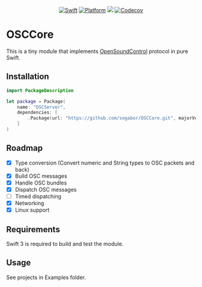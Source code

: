 <div align="center">
    <a href="https://swift.org"><img src="https://img.shields.io/badge/Swift-3.0-orange.svg?style=flat" alt="Swift" /></a>
    <a href="https://swift.org"><img src="https://img.shields.io/badge/Platforms-OS%20X%20--%20Linux-lightgray.svg?style=flat" alt="Platform" /></a>
    <a href="https://travis-ci.org/segabor/OSCCore" alt="Travis"><img src="https://travis-ci.org/segabor/OSCCore.svg?branch=master"></a>
    <a href="https://codecov.io/gh/segabor/OSCCore"><img src="https://codecov.io/gh/segabor/OSCCore/branch/master/graph/badge.svg" alt="Codecov" /></a>
</div>

# OSCCore

This is a tiny module that implements [OpenSoundControl](http://opensoundcontrol.org/spec-1_0) protocol in pure Swift.

## Installation

```swift
import PackageDescription

let package = Package(
    name: "OSCServer",
    dependencies: [
        .Package(url: "https://github.com/segabor/OSCCore.git", majorVersion: 0)
    ]
)
```

## Roadmap

- [x] Type conversion (Convert numeric and String types to OSC packets and back)
- [x] Build OSC messages
- [x] Handle OSC bundles
- [x] Dispatch OSC messages
- [ ] Timed dispatching
- [x] Networking
- [x] Linux support

## Requirements

Swift 3 is required to build and test the module.

## Usage

See projects in Examples folder.
